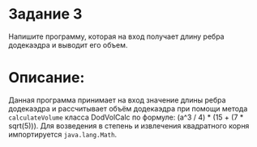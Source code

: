 # Задание 3

Напишите программу, которая на вход получает длину ребра додекаэдра и выводит его объем.

# Описание: 

Данная программа принимает на вход значение длины ребра додекаэдра и рассчитывает объём додекаэдра при помощи метода `calculateVolume` класса DodVolCalc по формуле: (a^3 / 4) * (15 + (7 * sqrt(5))). Для возведения в степень и извлечения квадратного корня импортируется `java.lang.Math`.
